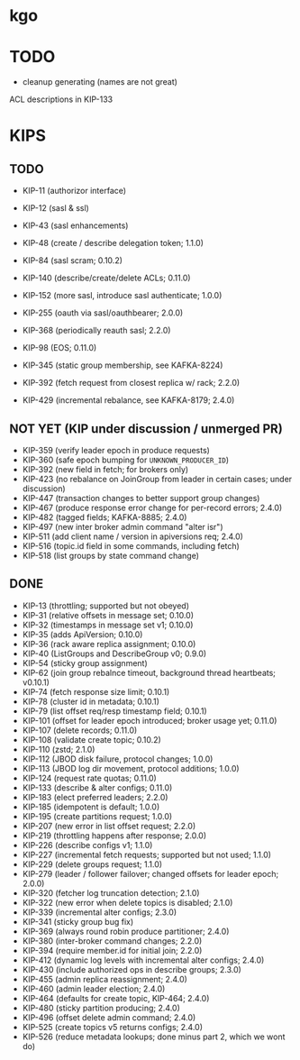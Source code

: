 kgo
===

TODO
====

- cleanup generating (names are not great)

ACL descriptions in KIP-133

KIPS
====

TODO
----
- KIP-11 (authorizor interface)
- KIP-12 (sasl & ssl)
- KIP-43 (sasl enhancements)
- KIP-48 (create / describe delegation token; 1.1.0)
- KIP-84 (sasl scram; 0.10.2)
- KIP-140 (describe/create/delete ACLs; 0.11.0)
- KIP-152 (more sasl, introduce sasl authenticate; 1.0.0)
- KIP-255 (oauth via sasl/oauthbearer; 2.0.0)
- KIP-368 (periodically reauth sasl; 2.2.0)


- KIP-98 (EOS; 0.11.0)
- KIP-345 (static group membership, see KAFKA-8224)
- KIP-392 (fetch request from closest replica w/ rack; 2.2.0)
- KIP-429 (incremental rebalance, see KAFKA-8179; 2.4.0)

NOT YET (KIP under discussion / unmerged PR)
-------
- KIP-359 (verify leader epoch in produce requests)
- KIP-360 (safe epoch bumping for `UNKNOWN_PRODUCER_ID`)
- KIP-392 (new field in fetch; for brokers only)
- KIP-423 (no rebalance on JoinGroup from leader in certain cases; under discussion)
- KIP-447 (transaction changes to better support group changes)
- KIP-467 (produce response error change for per-record errors; 2.4.0)
- KIP-482 (tagged fields; KAFKA-8885; 2.4.0)
- KIP-497 (new inter broker admin command "alter isr")
- KIP-511 (add client name / version in apiversions req; 2.4.0)
- KIP-516 (topic.id field in some commands, including fetch)
- KIP-518 (list groups by state command change)

DONE
----
- KIP-13 (throttling; supported but not obeyed)
- KIP-31 (relative offsets in message set; 0.10.0)
- KIP-32 (timestamps in message set v1; 0.10.0)
- KIP-35 (adds ApiVersion; 0.10.0)
- KIP-36 (rack aware replica assignment; 0.10.0)
- KIP-40 (ListGroups and DescribeGroup v0; 0.9.0)
- KIP-54 (sticky group assignment)
- KIP-62 (join group rebalnce timeout, background thread heartbeats; v0.10.1)
- KIP-74 (fetch response size limit; 0.10.1)
- KIP-78 (cluster id in metadata; 0.10.1)
- KIP-79 (list offset req/resp timestamp field; 0.10.1)
- KIP-101 (offset for leader epoch introduced; broker usage yet; 0.11.0)
- KIP-107 (delete records; 0.11.0)
- KIP-108 (validate create topic; 0.10.2)
- KIP-110 (zstd; 2.1.0)
- KIP-112 (JBOD disk failure, protocol changes; 1.0.0)
- KIP-113 (JBOD log dir movement, protocol additions; 1.0.0)
- KIP-124 (request rate quotas; 0.11.0)
- KIP-133 (describe & alter configs; 0.11.0)
- KIP-183 (elect preferred leaders; 2.2.0)
- KIP-185 (idempotent is default; 1.0.0)
- KIP-195 (create partitions request; 1.0.0)
- KIP-207 (new error in list offset request; 2.2.0)
- KIP-219 (throttling happens after response; 2.0.0)
- KIP-226 (describe configs v1; 1.1.0)
- KIP-227 (incremental fetch requests; supported but not used; 1.1.0)
- KIP-229 (delete groups request; 1.1.0)
- KIP-279 (leader / follower failover; changed offsets for leader epoch; 2.0.0)
- KIP-320 (fetcher log truncation detection; 2.1.0)
- KIP-322 (new error when delete topics is disabled; 2.1.0)
- KIP-339 (incremental alter configs; 2.3.0)
- KIP-341 (sticky group bug fix)
- KIP-369 (always round robin produce partitioner; 2.4.0)
- KIP-380 (inter-broker command changes; 2.2.0)
- KIP-394 (require member.id for initial join; 2.2.0)
- KIP-412 (dynamic log levels with incremental alter configs; 2.4.0)
- KIP-430 (include authorized ops in describe groups; 2.3.0)
- KIP-455 (admin replica reassignment; 2.4.0)
- KIP-460 (admin leader election; 2.4.0)
- KIP-464 (defaults for create topic, KIP-464; 2.4.0)
- KIP-480 (sticky partition producing; 2.4.0)
- KIP-496 (offset delete admin command; 2.4.0)
- KIP-525 (create topics v5 returns configs; 2.4.0)
- KIP-526 (reduce metadata lookups; done minus part 2, which we wont do)
